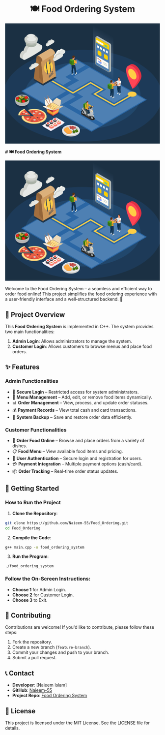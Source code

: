 <h1 align="center">🍽️ Food Ordering System</h1>

<img src="https://github.com/Naieem-55/Food_Ordering/raw/main/food.jpg" alt="Delicious Food">

**# 🍽️ Food Ordering System**

![Delicious Food](https://github.com/Naieem-55/Food_Ordering/raw/main/food.jpg)

Welcome to the Food Ordering System – a seamless and efficient way to order food online! This project simplifies the food ordering experience with a user-friendly interface and a well-structured backend. 🚀

## 📌 Project Overview
This **Food Ordering System** is implemented in C++. The system provides two main functionalities:

1. **Admin Login**: Allows administrators to manage the system.
2. **Customer Login**: Allows customers to browse menus and place food orders.

## ✨ Features
### **Admin Functionalities**
- 🔐 **Secure Login** – Restricted access for system administrators.
- 📃 **Menu Management** – Add, edit, or remove food items dynamically.
- 📊 **Order Management** – View, process, and update order statuses.
- 💰 **Payment Records** – View total cash and card transactions.
- 🔄 **System Backup** – Save and restore order data efficiently.

### **Customer Functionalities**
- 🛒 **Order Food Online** – Browse and place orders from a variety of dishes.
- 📋 **Food Menu** – View available food items and pricing.
- 🔐 **User Authentication** – Secure login and registration for users.
- 💳 **Payment Integration** – Multiple payment options (cash/card).
- 📦 **Order Tracking** – Real-time order status updates.

## 🚀 Getting Started
### **How to Run the Project**

1. **Clone the Repository**:
```bash
git clone https://github.com/Naieem-55/Food_Ordering.git
cd Food_Ordering
```

2. **Compile the Code**:
```bash
g++ main.cpp -o food_ordering_system
```

3. **Run the Program**:
```bash
./food_ordering_system
```

### **Follow the On-Screen Instructions:**
- **Choose 1** for Admin Login.
- **Choose 2** for Customer Login.
- **Choose 3** to Exit.

## 🤝 Contributing
Contributions are welcome! If you'd like to contribute, please follow these steps:
1. Fork the repository.
2. Create a new branch (`feature-branch`).
3. Commit your changes and push to your branch.
4. Submit a pull request.

## 📞 Contact
- **Developer**: [Naieem Islam]
- **GitHub**: [Naieem-55](https://github.com/Naieem-55)
- **Project Repo**: [Food Ordering System](https://github.com/Naieem-55/Food_Ordering)

## 📜 License
This project is licensed under the MIT License. See the LICENSE file for details.
